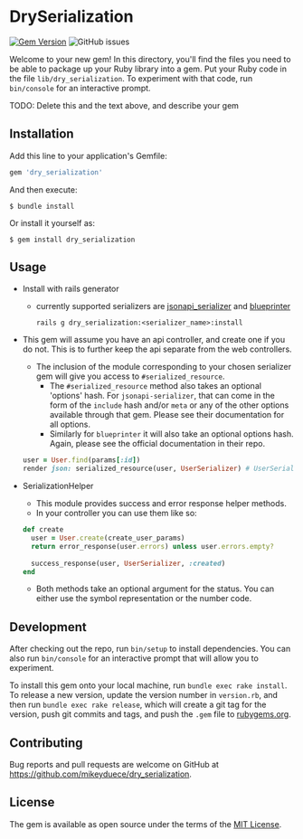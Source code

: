 # DrySerialization

[![Gem Version](https://badge.fury.io/rb/dry_serialization.svg)](https://badge.fury.io/rb/dry_serialization)
![GitHub issues](https://img.shields.io/github/issues-raw/mikeyduece/dry_serialization?style=plastic)

Welcome to your new gem! In this directory, you'll find the files you need to be able to package up your Ruby library into a gem. Put your Ruby code in the file `lib/dry_serialization`. To experiment with that code, run `bin/console` for an interactive prompt.

TODO: Delete this and the text above, and describe your gem

## Installation

Add this line to your application's Gemfile:

```ruby
gem 'dry_serialization'
```

And then execute:

    $ bundle install

Or install it yourself as:

    $ gem install dry_serialization

## Usage

- Install with rails generator
  * currently supported serializers are [jsonapi_serializer](https://github.com/jsonapi-serializer/jsonapi-serializer) and [blueprinter](https://github.com/procore/blueprinter)
  

    `rails g dry_serialization:<serializer_name>:install`
    

- This gem will assume you have an api controller, and create one if you do not. This is to further keep the api separate from the web controllers. 
  - The inclusion of the module corresponding to your chosen serializer gem will give you access to `#serialized_resource`.
    - The `#serialized_resource` method also takes an optional 'options' hash. For `jsonapi-serializer`, that can come in the form of the `include` hash and/or `meta` or any of the other options available through that gem. Please see their documentation for all options.
    - Similarly for `blueprinter` it will also take an optional options hash. Again, please see the official documentation in their repo.
  ```ruby
  user = User.find(params[:id])
  render json: serialized_resource(user, UserSerializer) # UserSerializer can be substituted with UserBlueprint if that is the gem you've chosen.
  ```
  
- SerializationHelper
  - This module provides success and error response helper methods. 
  - In your controller you can use them like so:
  ```ruby
  def create
    user = User.create(create_user_params)
    return error_response(user.errors) unless user.errors.empty?
    
    success_response(user, UserSerializer, :created)
  end
  ```
  - Both methods take an optional argument for the status. You can either use the symbol representation or the number code.
    

## Development

After checking out the repo, run `bin/setup` to install dependencies. You can also run `bin/console` for an interactive prompt that will allow you to experiment.

To install this gem onto your local machine, run `bundle exec rake install`. To release a new version, update the version number in `version.rb`, and then run `bundle exec rake release`, which will create a git tag for the version, push git commits and tags, and push the `.gem` file to [rubygems.org](https://rubygems.org).

## Contributing

Bug reports and pull requests are welcome on GitHub at https://github.com/mikeyduece/dry_serialization.

## License

The gem is available as open source under the terms of the [MIT License](https://opensource.org/licenses/MIT).
